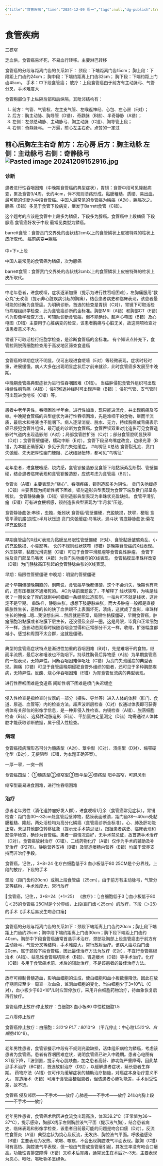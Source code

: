 ```yaml
---
{"title":"食管疾病","time":"2024-12-09 周一","tags":null,"dg-publish":true,"permalink":"/200 学习/209 外科学/第27章 食管疾病/食管疾病/","dgPassFrontmatter":true,"created":"2024-12-09T14:32:25.000+08:00","updated":"2024-12-09T15:31:34.000+08:00"}
---
```


# 食管疾病
三狭窄

乏血供，食管癌易坏死，不易血行转移。主要淋巴转移

食管癌的分段与距离门齿的关系如下：
颈段：下端距离门齿15cm；
胸上段：下段距上门齿约24cm；
胸中段：下端约距离上门齿32cm；
胸下段：下端约距上门齿45cm。
手术：中下段食管癌；
放疗：上段食管癌由于前方有主动脉弓、气管分叉，手术难度大

食管胸部位于上纵隔后部和后纵隔，其毗邻结构有：
1. 前方：气管、气管杈、左主支气管、左喉返神经、心包、左心房（E对）；
2. 后方：胸主动脉、胸导管（D错）、奇静脉（B错）、半奇静脉（A错）；
3. 左侧：左颈总动脉、主动脉弓、胸主动脉（C错）、胸导管上段；
4. 右侧：奇静脉弓。
一万遍，前心左主右奇。点赞的一定过

前心后胸左主右奇
前方：左心房
后方：胸主动脉
左侧：主动脉弓
右侧：奇静脉弓
![Pasted image 20241209152916.jpg](/img/user/Pasted%20image%2020241209152916.jpg)
---
### 诊断
患者进行性吞咽困难（中晚期食管癌的典型症状），胃镜：食管中段可见隆起病变，累及食管3/4周，长约4cm，伴不规则溃疡形成。黏膜粗糙、质硬、易出血。最可能的诊断为中段食管癌。中国人最常见的食管癌为鳞癌（A对），腺癌次之。腺癌（B错）多见于食管下段病变，继发于Barrett食管（C错）。

这个题考的应该是食管中上段多为鳞癌，下段多为腺癌。食管癌中上段麟癌 下段腺癌 食管癌好发于中段 最常见类型为鳞癌。

barrett食管：食管贲门交界处的齿状线2cm以上的食管鳞状上皮被特殊的柱状上皮所取代。
癌前病变➡️腺癌

中>下>上段

中国人最常见的食管癌为鳞癌，次为腺癌

barrett食管：食管贲门交界处的齿状线2cm以上的食管鳞状上皮被特殊的柱状上皮所取代。

---
中老年患者，进食哽噎，症状逐渐加重（提示为进行性吞咽困难），左胸痛服用“救心丸”无改善（提示非心脏疾病引起的胸痛），结合患者病史和临床表现，该患者最可能的诊断为食管癌。为明确诊断，首选的检查是胃镜（C对），胃镜下可取活检行病理组织学检查，此为食管癌诊断的金标准。胸部MRI（A错）和胸部CT（E错）均为影像学检查方法，可辅助诊断食管癌，但不能确诊。超声心电图（B错）及心电图（D错）主要用于心脏病变的检查，该患者胸痛与心脏无关，故这两项检查对该患者意义不大。

胃镜下可取活检行细胞学检查，是诊断食管癌的金标准。
有个知识点补充下，食管拉网脱落细胞检查用于高发地区筛查食道癌

---
食管癌的早期症状不明显，仅可出现进食哽噎（E对）等轻微表现，症状时轻时重，进展缓慢。病人大多在出现明显症状后才前来就诊，此时食管癌多发展至中晚期。

中晚期食管癌典型症状为进行性吞咽困难（D错）。
当癌肿侵犯食管外组织可出现持续性胸背痛（A错）；
侵犯喉返神经时可出现声嘶（B错）；
侵犯气管、支气管时可出现进食呛咳（C错）等。

---
患者中老年男性，吞咽困难半年余，进行性加重，现只能进流食，并出现胸痛及咳嗽。中晚期食管癌的典型症状为进行性吞咽困难，先是难咽干的食物，继而半流质，最后水和唾液也不能咽下。病人逐渐消廋、脱水、无力，持续胸痛或背痛表示癌已侵犯食管外组织，最可能的诊断为食管癌。食管吞钡双重对比造影可见食管造影时气道内出现造影剂（A对）；局部食管腔扩张（C对）；部分食管腔明显狭窄（D对）；食管管壁僵硬，蠕动中断（E对）。食管下段呈鸟嘴症改变，边缘光滑（B错，为本题正确答案）多见于贲门失弛缓症。
#鸟嘴征 #总结 
食管裂孔疝、贲门失弛缓、先天肥厚性幽门梗阻、乙状结肠扭转，都可见“鸟嘴征”

---
老年患者，进食梗噎感、烧灼感，食管钡餐造影见食管下段黏膜紊乱断裂、管壁僵硬，结合患者临床表现和食管钡餐造影，应该考虑为食管癌（B对）。

食管炎（A错）主要表现为“烧心”、吞咽疼痛，钡剂造影多为阴性。
贲门失弛缓症（C错）主要表现为间断性咽下困难，钡剂造影典型表现为食管下端及贲门部呈鸟嘴状。
食管静脉曲张（D错）钡剂造影典型表现为串珠状充盈缺损。
食管平滑肌瘤（E错）可有进食梗咽感，钡剂造影典型表现为“半月状”压迹。

食管静脉曲张:串珠，虫蝕，蚯蚓状
食管癌:管壁僵硬，充盈缺损，狭窄，梗阻
食管平滑肌瘤(良性):半月状压迹
贲门失弛缓症:乌嘴状，漏斗状
胃底静脉曲张:菊花样充盈缺损

---
早期食管癌的X线可表现为黏膜呈局限性管壁僵硬（E对）、食管黏膜皱襞紊乱、小的充盈缺损、小龛影等。
长的不规则线状狭窄（B错）是晚期食管癌的X线表现。
外压狭窄，黏膜光滑完整（C错）可见于食管平滑肌瘤等食管良性肿瘤。
食管下端及贲门部呈鸟嘴状（A错）为贲门失弛缓症的X线表现。
食管黏膜呈串珠样改变（D错）为门静脉高压引起的食管静脉曲张的X线表现。

早期：局限性管壁僵硬
中晚期：明显的管壁僵硬

那个早期僵硬晚期直的，别瞎说，食管癌早晚都僵硬，这个不会消失，晚期也有弯的，还有压根就不通堵死的。
AC为啥前面题说了，不解释了
线状狭窄，为啥是线状？一圈长全了厚的就剩中间细细一条缝能过造影剂，一拍片可不就是线状，这肯定不是早期。
串珠样，静脉曲张，想想下肢静脉曲张，而大多肿瘤一般都是直接膨胀性生长，恶性的长的快了血供跟不上表面坏死，溃疡，这就成了龛影，串珠样生长的肿瘤…嗯…我没想出来…
然后就是答案，局限性黏膜僵硬，早期食管癌，肿瘤细胞沿黏膜或者粘膜下层生长，还没侵及全部一圈，这是局限，毕竟和正常细胞不一样，造影动态观察时候随吞咽会觉得和正常部分不太一样，收缩，扩张幅度都减小，感觉和周围不太合群，这就是僵硬。

---
典型的食管癌症状特点是渐进性加重的吞咽困难（B对），先是难咽干的食物，继而半流质，最后水和唾液也不能咽下。持续性胸骨后异物感（A错）为早期食管癌的一般表现，无特异性。间断吞咽困难伴呕吐（C错）为贲门失弛缓症的典型表现。胸痛（D错）可见于食管癌晚期侵犯食管外组织的患者，还可见于多种胸部疾病，无特异性。反酸、烧心伴吞咽困难（E错）为胃食管反流病的典型表现。

进行性吞咽困难是食道癌
间断性咽下困难是喷门失迟缓症

---
侵入性检查是指检查时仪器的一部分（探头、导丝等）进入人体的体腔（肛门、食道、尿道、血管等）内的检查方法。超声波断层检查（C对）仅通过体表即可获得机体有关部位的影像学信息，是一种非侵入性检查。内镜检查（A错）、脱落细胞检查（B错）、选择性动脉造影（E错）、甲胎蛋白定量测定（D错）均需通过人体体腔才能获取诊断依据，属于侵入性检查。


### 病理
食管癌按病理形态可分为髓质型（A对）、蕈伞型（C对）、溃疡型（D对）、缩窄硬化型（B对），无梗阻型（E错，为本题正确答案）。

一厚一窄，一突一凹

食管癌四型：
①髓质型②缩窄型③蕈伞型④溃疡型
阳伞虽窄，可避风雨

缩窄型最易进食困难，进行性吞咽困难
### 治疗
患者老年男性（消化道肿瘤好发人群），进食哽噎1月余（食管癌常见症状）。胃镜检查：距门齿30～32cm处食管后壁肿物，黏膜表面破溃，距门齿38～40cm处黏膜粗糙、隆起，两处活检均为高分化鳞癌（食管癌诊断金标准）。心、肺及肝功能正常。未见其他部位转移征象（提示无手术禁忌证）。跟据患者病史、临床表现和影像学检查，确诊为食管癌。患者一般情况良好，无手术禁忌证，故首选手术治疗（D对）。食管癌放射治疗（C错）、二线药物化疗（A错）仅作为手术的辅助及补充治疗（P276）。静脉营养支持（B错）及胃造瘘肠内营养（E错）均属于营养支持而非治疗手段。

食管癌，记住，，3\*8=24
化疗白细胞低于3
血小板低于80
25CM是个分界线，上段的放疗，下段的手术

颈段（距门齿约20cm）或胸上段食管癌（25cm），由于前方有主动脉弓，气管分叉等结构，手术难度大，常行放疗

📿食管癌，记住，，3\*8=24（+1=25）
《放疗》：👆白细胞低于3
                    👆血小板低于80
                    👆＜25的食管癌
25CM是个分界线，上段(距门齿＜25cm）的放疗，下段（＞25）的手术【手术后易发生吻合口瘘】

---
食管癌的分段与距离门齿的关系如下：颈段下端距离上门齿约20cm；胸上段下端距上门齿约25cm；胸中段下端约距离上门齿30cm；胸下段下端距上门齿约40cm。胸部中下段食管癌通常首选手术治疗，颈部及胸部上段食管癌由于前方有主动脉弓，气管分叉等结构，手术难度大，常行放射治疗。该病人癌块距门齿20cm，属于颈段下端食管癌，因此最佳治疗方法为放疗（E对），不宜行食管癌根治术（A错）、姑息性食管癌切除术（B错）、胃造瘘术（D错）等手术治疗。化疗（C错）多用于食管癌术前、术后的辅助治疗，不是该患者的最佳治疗方法。


---
放疗可抑制骨髓造血，影响血细胞的生成，使白细胞和血小板数量降低，因此在放疗期间应至少一周查一次血象，监测血细胞的变化，当白细胞少于3×10⁹/L（C对），血小板少于80×10⁹/L时应暂停放疗，采用升白细胞药物治疗，待血象恢复后再行放疗。

食管癌停止放疗:停止放疗：白细胞3
                 血小板80
                 中性粒细胞1.5

三八零停止放疗

食管癌停止放疗：白细胞：3*10^9
PLT：80*10^9
（甲亢停止：中心粒1.5*10^9、白细胞4*10^9）。

---
老年男性患者，食管钡餐示中段有不规则充盈缺损，活体组织病检为鳞癌，考虑该患者为食管癌。患者有吞咽困难症状，说明食管癌已进入中晚期。患者心电图有ST段下降，T波倒置，提示有心肌缺血，加之患者高龄、肺功能严重障碍，因此禁忌手术治疗（BC错），首选放射治疗（D对），以缓解患者症状，延长患者生存期。
药物疗法（A错）仅可作为缓解症状的辅助治疗措施，对癌症本身治疗意义不大。
胃造瘘术（E错）可用于食管癌梗阻患者，但该患者心肺功能差，手术耐受性差，故不选。

食管癌
侵及邻居——不手术——放疗
心肺差——不手术——放疗
24以内胸上段——不手术——放疗

---
老年男性患者，食管癌术后因进食流食出现高热，体温39.2℃（正常值为36～37℃），提示感染，胸部X线示左侧胸腔液气平面（提示液气胸），结合患者病史、临床表现和影像学检查，该患者目前最可能的问题是吻合口瘘（D对）。反流性食管炎（A错）典型症状为烧心及反流，无发热、胸腔液气平面。呼吸道感染（B错）主要表现为发热、咳嗽、咳痰，不会出现胸腔液气平面表现。脓胸（C错）可有高热、胸腔液气平表现，但一般由气管或食管瘘引起，其发生率没有吻合口瘘高。功能性胃排空障碍（E错）又称术后胃瘫，通常发生在术后2～3天，主要表现为恶心、呕吐，呕吐物多呈绿色。


















































































































































































































































































































































































































































